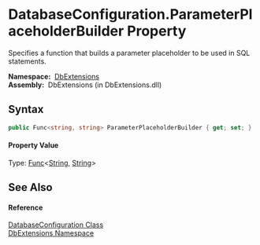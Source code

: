 DatabaseConfiguration.ParameterPlaceholderBuilder Property
==========================================================
Specifies a function that builds a parameter placeholder to be used in SQL statements.

  **Namespace:**  [DbExtensions][1]  
  **Assembly:**  DbExtensions (in DbExtensions.dll)

Syntax
------

```csharp
public Func<string, string> ParameterPlaceholderBuilder { get; set; }
```

#### Property Value
Type: [Func][2]&lt;[String][3], [String][3]>

See Also
--------

#### Reference
[DatabaseConfiguration Class][4]  
[DbExtensions Namespace][1]  

[1]: ../README.md
[2]: http://msdn.microsoft.com/en-us/library/bb549151
[3]: http://msdn.microsoft.com/en-us/library/s1wwdcbf
[4]: README.md